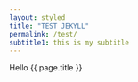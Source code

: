 ```yaml
---
layout: styled
title: "TEST JEKYLL"
permalink: /test/
subtitle1: this is my subtitle
---
```


Hello {{ page.title }}
